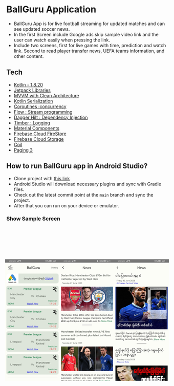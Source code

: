 # BallGuru Application
+ BallGuru App is for live football streaming for updated matches and can see updated soccer news.
+ In the first Screen include Google ads skip sample video link and the user can watch easily when pressing the link.
+ Include two screens, first for live games with time, prediction and watch link. Second to read player transfer news, UEFA teams information, and other content.

## Tech

- [Kotlin - 1.8.20](https://kotlinlang.org/docs/releases.html#release-details)
- [Jetpack Libraries](https://developer.android.com/jetpack)
- [MVVM with Clean Architecture](https://developer.android.com/topic/architecture)
- [Kotlin Serialization](https://kotlinlang.org/docs/serialization.html)
- [Coroutines :concurrency](https://developer.android.com/kotlin/coroutines)
- [Flow : Stream programming](https://developer.android.com/kotlin/flow)
- [Dagger Hilt : Dependency Injection](https://developer.android.com/training/dependency-injection/hilt-android)
- [Timber : Logging](https://github.com/JakeWharton/timber)
- [Material Components](https://developer.android.com/design/ui/mobile/guides/components/material-overview)
- [Firebase Cloud FireStore](https://firebase.google.com/docs/firestore)
- [Firebase Cloud Storage](https://firebase.google.com/docs/storage)
- [Coil](https://github.com/coil-kt/coil)
- [Paging 3](https://developer.android.com/topic/libraries/architecture/paging/v3-overview)

## How to run BallGuru app in Android Studio?
- Clone project with [this link](https://github.com/ShineThyuZan/BallGuru.git)
- Android Studio will download necessary plugins and sync with Gradle files.
- Check out the latest commit point at the `main` branch and sync the project.
- After that you can run on your device or emulator.

### Show Sample Screen 
<div style="display: flex; justify-content: center; padding: 100px; ">
<img src="https://github.com/ShineThyuZan/BallGuru/blob/master/app/src/main/res/drawable-v24/screen1.jpg" alt="Live Match Screenshot" width="200" height="380">
<img src="https://github.com/ShineThyuZan/BallGuru/blob/master/app/src/main/res/drawable-v24/screen2.jpg" alt="Football News Screenshot" width="200" height="380">
  <img src="https://github.com/ShineThyuZan/BallGuru/blob/master/app/src/main/res/drawable-v24/screen3.jpg" alt="Football News Screenshot2" width="200" height="380">
</div>
